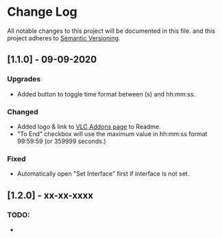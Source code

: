 
# Change Log
All notable changes to this project will be documented in this file.
and this project adheres to [Semantic Versioning](http://semver.org/).

## [1.1.0] - 09-09-2020

### Upgrades
* Added button to toggle time format between (s) and hh:mm:ss.

### Changed
* Added logo & link to [VLC Addons page](https://addons.videolan.org/p/1415936/) to Readme.
* "To End" checkbox will use the maximum value in hh:mm:ss format 99:59:59 (or 359999 seconds.)

### Fixed
* Automatically open "Set Interface" first if interface is not set.


## [1.2.0] - xx-xx-xxxx

### TODO:
*
